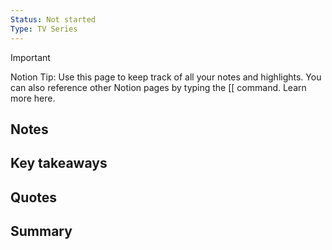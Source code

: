 ```yaml
---
Status: Not started
Type: TV Series
---
```

> [!important]  
> Notion Tip: Use this page to keep track of all your notes and highlights. You can also reference other Notion pages by typing the [[ command. Learn more here.  

  

## Notes

## Key takeaways

## Quotes

## Summary